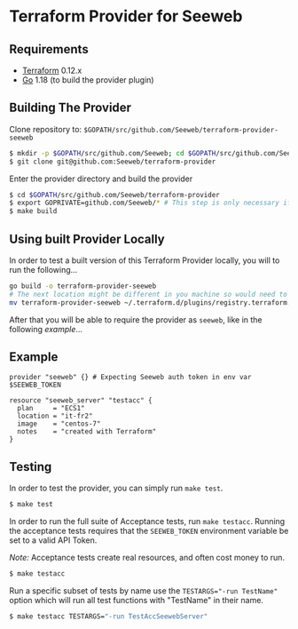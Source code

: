 # Terraform Provider for Seeweb

## Requirements

-	[Terraform](https://www.terraform.io/downloads.html) 0.12.x
-	[Go](https://golang.org/doc/install) 1.18 (to build the provider plugin)

## Building The Provider

Clone repository to: `$GOPATH/src/github.com/Seeweb/terraform-provider-seeweb`

```sh
$ mkdir -p $GOPATH/src/github.com/Seeweb; cd $GOPATH/src/github.com/Seeweb
$ git clone git@github.com:Seeweb/terraform-provider
```

Enter the provider directory and build the provider

```sh
$ cd $GOPATH/src/github.com/Seeweb/terraform-provider
$ export GOPRIVATE=github.com/Seeweb/* # This step is only necessary if the modules are kept private
$ make build
```

## Using built Provider Locally

In order to test a built version of this Terraform Provider locally, you will to run the following...

```sh
go build -o terraform-provider-seeweb
# The next location might be different in you machine so would need to check first
mv terraform-provider-seeweb ~/.terraform.d/plugins/registry.terraform.io/hashicorp/seeweb/0.0.1/darwin_arm64
```

After that you will be able to require the provider as `seeweb`, like in the following *example*...

## Example

```hcl
provider "seeweb" {} # Expecting Seeweb auth token in env var $SEEWEB_TOKEN

resource "seeweb_server" "testacc" {
  plan     = "ECS1"
  location = "it-fr2"
  image    = "centos-7"
  notes    = "created with Terraform"
}
```

## Testing

In order to test the provider, you can simply run `make test`.

```sh
$ make test
```

In order to run the full suite of Acceptance tests, run `make testacc`. Running the acceptance tests requires
that the `SEEWEB_TOKEN` environment variable be set to a valid API Token. 

*Note:* Acceptance tests create real resources, and often cost money to run.

```sh
$ make testacc
```

Run a specific subset of tests by name use the `TESTARGS="-run TestName"` option which will run all test functions with "TestName" in their name.

```sh
$ make testacc TESTARGS="-run TestAccSeewebServer"
```
